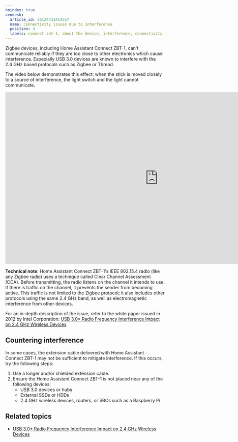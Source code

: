 ```yaml
---
noindex: true
zendesk:
  article_id: 26124431414557
  name: Connectivity issues due to interference
  position: 3
  labels: connect zbt-1, about the device, interference, connectivity issues
---
```


Zigbee devices, including Home Assistant Connect&nbsp;ZBT-1, can't communicate reliably if they are too close to other electronics which cause interference. Especially USB 3.0 devices are known to interfere with the 2.4&nbsp;GHz based protocols such as Zigbee or Thread.

The video below demonstrates this effect: when the stick is moved closely to a source of interference, the light switch and the light cannot communicate.

<iframe width="960" height="540" src="https://www.youtube.com/embed/tHqZhNcFEvA" title="Demo: Zigbee interference caused by USB 3.0" frameborder="0" allow="accelerometer; autoplay; clipboard-write; encrypted-media; gyroscope; picture-in-picture; web-share" controls>
</iframe>

**Technical note**: Home Assistant Connect&nbsp;ZBT-1's IEEE&nbsp;802.15.4 radio (like any Zigbee radio) uses a technique called Clear Channel Assessment (CCA). Before transmitting, the radio listens on the channel it intends to use. If there is traffic on the channel, it prevents the sender from becoming active. This traffic is not limited to the Zigbee protocol; it also includes other protocols using the same 2.4&nbsp;GHz band, as well as electromagnetic interference from other devices.

For an in-depth description of the issue, refer to the white paper issued in 2012 by Intel Corporation:
[USB 3.0\* Radio Frequency Interference Impact on 2.4&nbsp;GHz Wireless Devices](https://www.usb.org/sites/default/files/327216.pdf)

## Countering interference

In some cases, the extension cable delivered with Home Assistant Connect&nbsp;ZBT-1 may not be sufficient to mitigate interference. If this occurs, try the following steps:

1. Use a longer and/or shielded extension cable.
2. Ensure the Home Assistant Connect&nbsp;ZBT-1 is not placed near any of the following devices:
   - USB&nbsp;3.0 devices or hubs
   - External SSDs or HDDs
   - 2.4&nbsp;GHz wireless devices, routers, or SBCs such as a Raspberry Pi

## Related topics

- [USB 3.0\* Radio Frequency Interference Impact on 2.4&nbsp;GHz Wireless Devices](https://www.usb.org/sites/default/files/327216.pdf)
